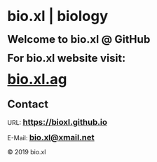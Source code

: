 <h1 id="bio.xl | biology"><strong><font size="6">bio.xl | biology</font></strong></h1>
<p><strong><font size="5">Welcome to bio.xl @ GitHub</font></strong></p>
<p><strong><font size="5">For bio.xl website visit:</font></strong></p>
<p><strong><font size="6"><a href="https://bio.xl.ag">bio.xl.ag</a></font></strong>
<h3 id="Contact"><font size="5">Contact</font></h3>
<p>URL: <strong><font size="4"><a href="https://bioxl.github.io">https://bioxl.github.io</a></font></strong></p>
<p>E-Mail: <strong><font size="4"><a href="mailto:bio.xl@xmail.net">bio.xl@xmail.net</a></font></strong></p>
© 2019 bio.xl
